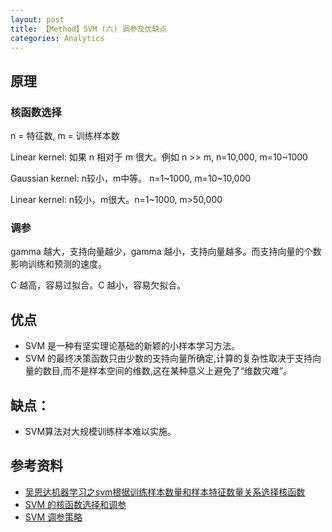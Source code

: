 ```yaml
---
layout: post
title: 【Method】SVM (六) 调参及优缺点
categories: Analytics
---
```


## 原理

### 核函数选择

n = 特征数, m = 训练样本数

Linear kernel: 如果 n 相对于 m 很大。例如 n >> m, n=10,000, m=10~1000

Gaussian kernel: n较小，m中等。 n=1~1000, m=10~10,000

Linear kernel: n较小，m很大。n=1~1000, m>50,000

### 调参

gamma 越大，支持向量越少，gamma 越小，支持向量越多。而支持向量的个数影响训练和预测的速度。 

C 越高，容易过拟合。C 越小，容易欠拟合。


## 优点

- SVM 是一种有坚实理论基础的新颖的小样本学习方法。 
- SVM 的最终决策函数只由少数的支持向量所确定,计算的复杂性取决于支持向量的数目,而不是样本空间的维数,这在某种意义上避免了“维数灾难”。

## 缺点：

- SVM算法对大规模训练样本难以实施。

## 参考资料

- [吴恩达机器学习之svm根据训练样本数量和样本特征数量关系选择核函数](https://blog.csdn.net/daixiangzi/article/details/80904960)
- [SVM 的核函数选择和调参](https://blog.csdn.net/aliceyangxi1987/article/details/80617649)
- [SVM 调参策略](https://blog.csdn.net/u014484783/article/details/78220646)